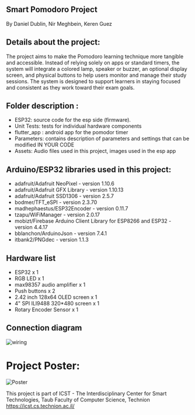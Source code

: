## Smart Pomodoro Project
By Daniel Dublin, Nir Meghbein, Keren Guez 
  
## Details about the project:
The project aims to make the Pomodoro learning technique more tangible and accessible. Instead of relying solely on apps or standard timers, the system will integrate a colored lamp, speaker or buzzer, an optional display screen, and physical buttons to help users monitor and manage their study sessions. The system is designed to support learners in staying focused and consistent as they work toward their exam goals.
 
## Folder description :
* ESP32: source code for the esp side (firmware).
* Unit Tests: tests for individual hardware components
* flutter_app : android app for the pomodor timer
* Parameters: contains description of parameters and settings that can be modified IN YOUR CODE
* Assets: Audio files used in this project, images used in the esp app

## Arduino/ESP32 libraries used in this project:
* adafruit/Adafruit NeoPixel - version 1.10.6
* adafruit/Adafruit GFX Library - version 1.10.13
* adafruit/Adafruit SSD1306 - version 2.5.7
* bodmer/TFT_eSPI - version 2.3.70
* madhephaestus/ESP32Encoder - version 0.11.7 
* tzapu/WiFiManager - version 2.0.17
* mobizt/Firebase Arduino Client Library for ESP8266 and ESP32 - version 4.4.17
* bblanchon/ArduinoJson - version 7.4.1
* itbank2/PNGdec - version 1.1.3

## Hardware list
* ESP32 x 1
* RGB LED x 1
* max98357 audio amplifier x 1
* Push buttons x 2
* 2.42 inch 128x64 OLED screen x 1
* 4" SPI ILI9488 320*480 screen x 1
* Rotary Encoder Sensor x 1

## Connection diagram
![wiring](https://github.com/user-attachments/assets/843548a5-4f31-48d6-9bd8-a6c5163b87e4)


# Project Poster:
 ![Poster](https://github.com/user-attachments/assets/df82ec46-3db6-455d-9cce-202308ef7d11)

This project is part of ICST - The Interdisciplinary Center for Smart Technologies, Taub Faculty of Computer Science, Technion
https://icst.cs.technion.ac.il/
